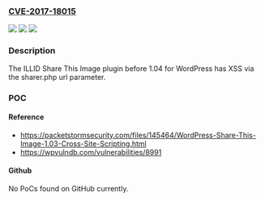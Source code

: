 ### [CVE-2017-18015](https://cve.mitre.org/cgi-bin/cvename.cgi?name=CVE-2017-18015)
![](https://img.shields.io/static/v1?label=Product&message=n%2Fa&color=blue)
![](https://img.shields.io/static/v1?label=Version&message=n%2Fa&color=blue)
![](https://img.shields.io/static/v1?label=Vulnerability&message=n%2Fa&color=brighgreen)

### Description

The ILLID Share This Image plugin before 1.04 for WordPress has XSS via the sharer.php url parameter.

### POC

#### Reference
- https://packetstormsecurity.com/files/145464/WordPress-Share-This-Image-1.03-Cross-Site-Scripting.html
- https://wpvulndb.com/vulnerabilities/8991

#### Github
No PoCs found on GitHub currently.

